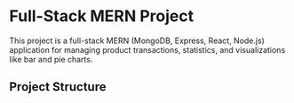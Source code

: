 # Full-Stack MERN Project

This project is a full-stack MERN (MongoDB, Express, React, Node.js) application for managing product transactions, statistics, and visualizations like bar and pie charts.

## Project Structure

